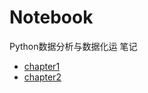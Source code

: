 # Notebook
Python数据分析与数据化运 笔记
- [chapter1](https://github.com/EnchoC/Python-data-analysis-and-data-manipulation-operations/blob/master/chapter1/chapter1.pdf)
- [chapter2](https://github.com/EnchoC/Python-data-analysis-and-data-manipulation-operations/blob/master/chapter2/chapter2.pdf)

